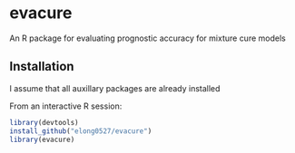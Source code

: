 evacure
=========

An R package for evaluating prognostic accuracy for mixture cure models

## Installation ##

I assume that all auxillary packages are already installed

From an interactive R session:

```r
library(devtools)
install_github("elong0527/evacure")
library(evacure)
```
